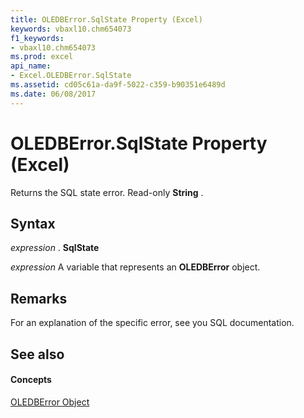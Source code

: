 ```yaml
---
title: OLEDBError.SqlState Property (Excel)
keywords: vbaxl10.chm654073
f1_keywords:
- vbaxl10.chm654073
ms.prod: excel
api_name:
- Excel.OLEDBError.SqlState
ms.assetid: cd05c61a-da9f-5022-c359-b90351e6489d
ms.date: 06/08/2017
---
```



# OLEDBError.SqlState Property (Excel)

Returns the SQL state error. Read-only **String** .


## Syntax

 _expression_ . **SqlState**

 _expression_ A variable that represents an **OLEDBError** object.


## Remarks

For an explanation of the specific error, see you SQL documentation.


## See also


#### Concepts


[OLEDBError Object](oledberror-object-excel.md)

